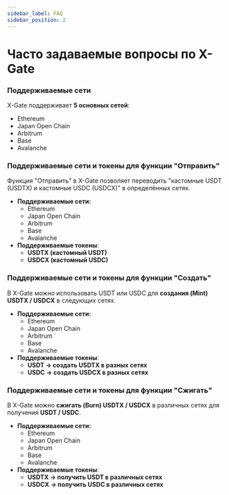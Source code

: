 ```yaml
---
sidebar_label: FAQ
sidebar_position: 2
---
```


# Часто задаваемые вопросы по X-Gate

### **Поддерживаемые сети**

X-Gate поддерживает **5 основных сетей**:

- Ethereum
- Japan Open Chain
- Arbitrum
- Base
- Avalanche

### **Поддерживаемые сети и токены для функции "Отправить"**

Функция "Отправить" в X-Gate позволяет переводить "кастомные USDT (USDTX) и кастомные USDC (USDCX)" в определённых сетях.

- **Поддерживаемые сети:**
    - Ethereum
    - Japan Open Chain
    - Arbitrum
    - Base
    - Avalanche
- **Поддерживаемые токены**:
    - **USDTX (кастомный USDT)**
    - **USDCX (кастомный USDC)**

### **Поддерживаемые сети и токены для функции "Создать"**

В X-Gate можно использовать USDT или USDC для **создания (Mint) USDTX / USDCX** в следующих сетях.

- **Поддерживаемые сети:**
    - Ethereum
    - Japan Open Chain
    - Arbitrum
    - Base
    - Avalanche
- **Поддерживаемые токены**:
    - **USDT → создать USDTX в разных сетях**
    - **USDC → создать USDCX в разных сетях**

### **Поддерживаемые сети и токены для функции "Сжигать"**

В X-Gate можно **сжигать (Burn) USDTX / USDCX** в различных сетях для получения **USDT / USDC**.

- **Поддерживаемые сети:**
    - Ethereum
    - Japan Open Chain
    - Arbitrum
    - Base
    - Avalanche
- **Поддерживаемые токены**:
    - **USDTX → получить USDT в различных сетях**
    - **USDCX → получить USDC в различных сетях**